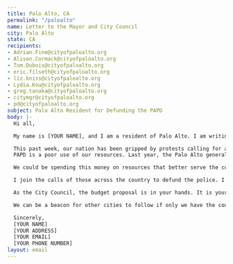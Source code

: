 ```yaml
---
title: Palo Alto, CA
permalink: "/paloalto"
name: Letter to the Mayor and City Council
city: Palo Alto
state: CA
recipients:
- Adrian.Fine@cityofpaloalto.org
- Alison.Cormack@cityofpaloalto.org
- Tom.Dubois@cityofpaloalto.org
- eric.filseth@cityofpaloalto.org
- liz.kniss@cityofpaloalto.org
- Lydia.Kou@cityofpaloalto.org
- greg.tanaka@cityofpaloalto.org
- citymgr@cityofpaloalto.org
- pd@cityofpaloalto.org
subject: Palo Alto Resident for Defunding the PAPD
body: |-
  Hi all,

  My name is [YOUR NAME], and I am a resident of Palo Alto. I am writing to demand that the City Council adopts a People’s Budget that prioritizes community wellbeing and redirects funding away from the police.

  This past week, our nation has been gripped by protests calling for a rapid and meaningful reconsideration of the role of policing in communities as well as an end to racism and anti-Blackness in America. The Bay Area has been at the forefront of much of this action. Accordingly, it has come to my attention that the budget for 2021 is being decided as these protests continue.
  PAPD is a poor use of our resources. Last year, the Palo Alto general fund spent 43.8 million dollars on the PAPD. This means PAPD cost us taxpayers more than was spent on libraries, parks, arts, sciences, and recreation programs combined.

  We could be spending this money on resources that better serve the community, like affordable housing, mental health resources, and the library system just to name a few. Amidst a pandemic in which everyone has been affected monetarily, the police system should be the first to be defunded. There are other far more important initiatives that need our money.

  I join the calls of those across the country to defund the police. I demand a budget that adequately and effectively meets the needs of impacted Palo Alto residents during this trying and uncertain time, when livelihoods are on the line. I call on you to slash the PAPD budget and instead meaningfully reallocate funds towards social programs and resources that support housing, jobs, education, health care, child care, and other critical community needs. We demand a budget that supports community wellbeing, rather than empowering the police forces that tear us apart.

  As the City Council, the budget proposal is in your hands. It is your duty to represent your constituents. I am urging you to completely revise the budget for the 2020-2021 fiscal year.

  We can be a beacon for other cities to follow if only we have the courage to change.

  Sincerely,
  [YOUR NAME]
  [YOUR ADDRESS]
  [YOUR EMAIL]
  [YOUR PHONE NUMBER]
layout: email
---
```


